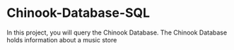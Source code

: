 # Chinook-Database-SQL
In this project, you will query the Chinook Database. The Chinook Database holds information about a music store
